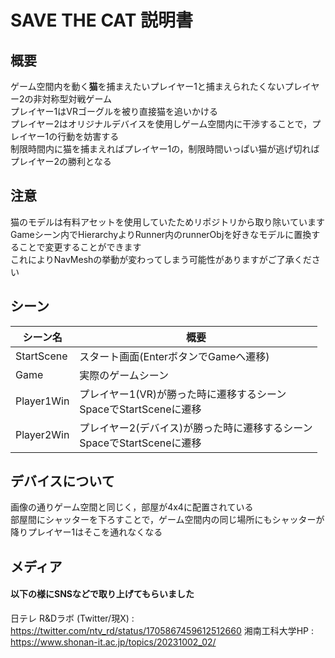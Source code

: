 # SAVE THE CAT 説明書

## 概要
ゲーム空間内を動く<b>猫</b>を捕まえたいプレイヤー1と捕まえられたくないプレイヤー2の非対称型対戦ゲーム<br>
プレイヤー1はVRゴーグルを被り直接猫を追いかける<br>
プレイヤー2はオリジナルデバイスを使用しゲーム空間内に干渉することで，プレイヤー1の行動を妨害する<br>
制限時間内に猫を捕まえればプレイヤー1の，制限時間いっぱい猫が逃げ切ればプレイヤー2の勝利となる<br>

## 注意
猫のモデルは有料アセットを使用していたためリポジトリから取り除いています<br>
Gameシーン内でHierarchyよりRunner内のrunnerObjを好きなモデルに置換することで変更することができます<br>
これによりNavMeshの挙動が変わってしまう可能性がありますがご了承ください<br>


## シーン
| シーン名 | 概要 |
| ----------- | ----------------------------------------------------------------- |
| StartScene  | スタート画面(EnterボタンでGameへ遷移)                                  |
| Game        | 実際のゲームシーン                                                    |
| Player1Win  | プレイヤー1(VR)が勝った時に遷移するシーン<br> SpaceでStartSceneに遷移     |
| Player2Win  | プレイヤー2(デバイス)が勝った時に遷移するシーン<br> SpaceでStartSceneに遷移 |

## デバイスについて
画像の通りゲーム空間と同じく，部屋が4x4に配置されている<br>
部屋間にシャッターを下ろすことで，ゲーム空間内の同じ場所にもシャッターが降りプレイヤー1はそこを通れなくなる<br>

## メディア
#### 以下の様にSNSなどで取り上げてもらいました
日テレ R&Dラボ (Twitter/現X) : https://twitter.com/ntv_rd/status/1705867459612512660
湘南工科大学HP : https://www.shonan-it.ac.jp/topics/20231002_02/
